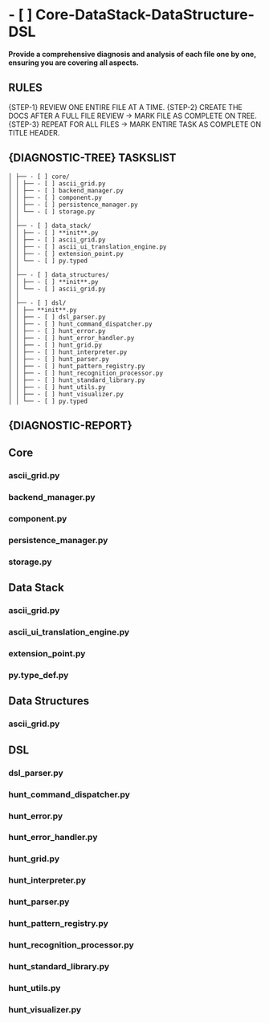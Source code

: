 # - [ ] Core-DataStack-DataStructure-DSL

**Provide a comprehensive diagnosis and analysis of each file one by one, ensuring you are covering all aspects.**

## RULES

{STEP-1} REVIEW ONE ENTIRE FILE AT A TIME.
{STEP-2} CREATE THE DOCS AFTER A FULL FILE REVIEW -> MARK FILE AS COMPLETE ON TREE.
{STEP-3} REPEAT FOR ALL FILES -> MARK ENTIRE TASK AS COMPLETE ON TITLE HEADER.

## {DIAGNOSTIC-TREE} TASKSLIST

```
│ ├── - [ ] core/
│ │ ├── - [ ] ascii_grid.py
│ │ ├── - [ ] backend_manager.py
│ │ ├── - [ ] component.py
│ │ ├── - [ ] persistence_manager.py
│ │ └── - [ ] storage.py
│ │
│ ├── - [ ] data_stack/
│ │ ├── - [ ] **init**.py
│ │ ├── - [ ] ascii_grid.py
│ │ ├── - [ ] ascii_ui_translation_engine.py
│ │ ├── - [ ] extension_point.py
│ │ └── - [ ] py.typed
│ │
│ ├── - [ ] data_structures/
│ │ ├── - [ ] **init**.py
│ │ └── - [ ] ascii_grid.py
│ │
│ ├── - [ ] dsl/
│ │ ├── **init**.py
│ │ ├── - [ ] dsl_parser.py
│ │ ├── - [ ] hunt_command_dispatcher.py
│ │ ├── - [ ] hunt_error.py
│ │ ├── - [ ] hunt_error_handler.py
│ │ ├── - [ ] hunt_grid.py
│ │ ├── - [ ] hunt_interpreter.py
│ │ ├── - [ ] hunt_parser.py
│ │ ├── - [ ] hunt_pattern_registry.py
│ │ ├── - [ ] hunt_recognition_processor.py
│ │ ├── - [ ] hunt_standard_library.py
│ │ ├── - [ ] hunt_utils.py
│ │ ├── - [ ] hunt_visualizer.py
│ │ └── - [ ] py.typed
```

## {DIAGNOSTIC-REPORT}

## Core

### ascii_grid.py

### backend_manager.py

### component.py

### persistence_manager.py

### storage.py

## Data Stack

### ascii_grid.py

### ascii_ui_translation_engine.py

### extension_point.py

### py.type_def.py

## Data Structures

### ascii_grid.py

## DSL

### dsl_parser.py

### hunt_command_dispatcher.py

### hunt_error.py

### hunt_error_handler.py

### hunt_grid.py

### hunt_interpreter.py

### hunt_parser.py

### hunt_pattern_registry.py

### hunt_recognition_processor.py

### hunt_standard_library.py

### hunt_utils.py

### hunt_visualizer.py
